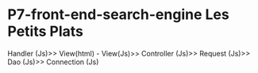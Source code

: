 # P7-front-end-search-engine Les Petits Plats



Handler (Js)>> View(html) - View(Js)>> Controller (Js)>> Request (Js)>> Dao (Js)>> Connection (Js)
